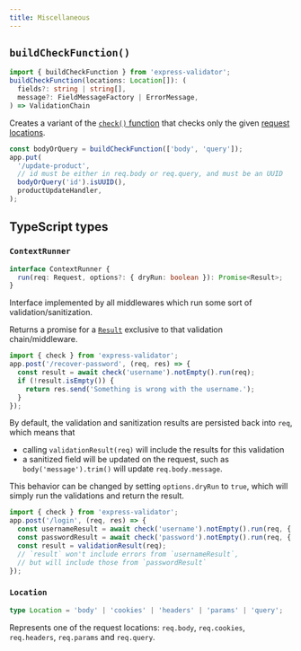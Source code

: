 ```yaml
---
title: Miscellaneous
---
```


## `buildCheckFunction()`

```ts
import { buildCheckFunction } from 'express-validator';
buildCheckFunction(locations: Location[]): (
  fields?: string | string[],
  message?: FieldMessageFactory | ErrorMessage,
) => ValidationChain
```

Creates a variant of the [`check()` function](./check.md) that checks only the given [request locations](#location).

```ts
const bodyOrQuery = buildCheckFunction(['body', 'query']);
app.put(
  '/update-product',
  // id must be either in req.body or req.query, and must be an UUID
  bodyOrQuery('id').isUUID(),
  productUpdateHandler,
);
```

## TypeScript types

### `ContextRunner`

```ts
interface ContextRunner {
  run(req: Request, options?: { dryRun: boolean }): Promise<Result>;
}
```

Interface implemented by all middlewares which run some sort of validation/sanitization.

Returns a promise for a [`Result`](./validation-result.md#result) exclusive to that validation
chain/middleware.

```ts
import { check } from 'express-validator';
app.post('/recover-password', (req, res) => {
  const result = await check('username').notEmpty().run(req);
  if (!result.isEmpty()) {
    return res.send('Something is wrong with the username.');
  }
});
```

By default, the validation and sanitization results are persisted back into `req`, which means that

- calling `validationResult(req)` will include the results for this validation
- a sanitized field will be updated on the request, such as `body('message').trim()` will update `req.body.message`.

This behavior can be changed by setting `options.dryRun` to `true`, which will simply run the validations
and return the result.

```ts
import { check } from 'express-validator';
app.post('/login', (req, res) => {
  const usernameResult = await check('username').notEmpty().run(req, { dryRun: true });
  const passwordResult = await check('password').notEmpty().run(req, { dryRun: false });
  const result = validationResult(req);
  // `result` won't include errors from `usernameResult`,
  // but will include those from `passwordResult`
});
```

### `Location`

```ts
type Location = 'body' | 'cookies' | 'headers' | 'params' | 'query';
```

Represents one of the request locations: `req.body`, `req.cookies`, `req.headers`, `req.params` and
`req.query`.
